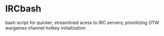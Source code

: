 # IRCbash
bash script for quicker, streamlined acess to IRC servers; prioritizing OTW wargames channel hotkey initialization 
